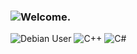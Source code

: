 ### ![Welcome.](https://owprince.files.wordpress.com/2013/08/welcome-animated.gif)
![Debian User](https://i.imgur.com/FtXSgAw.png) ![C++](https://imgur.com/NboZjCv) ![C#](https://imgur.com/ZFKOSZW)

